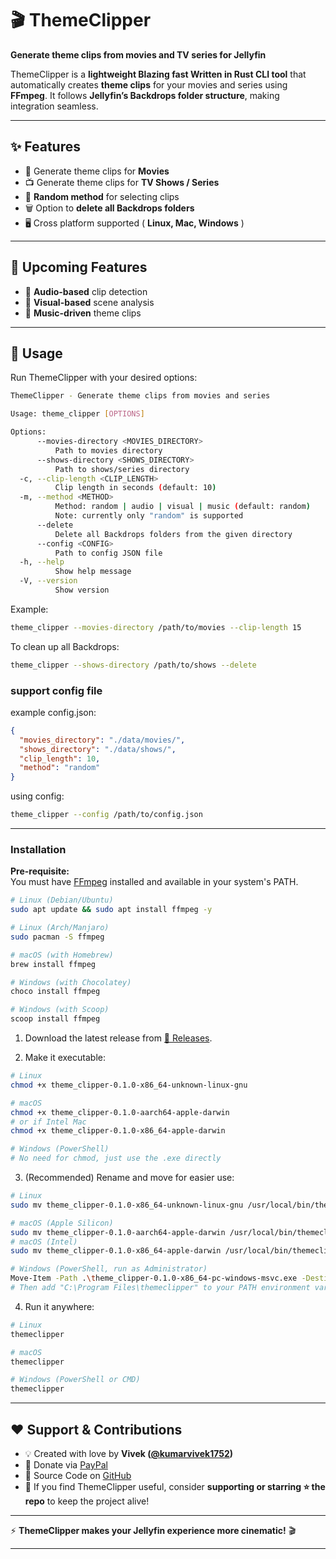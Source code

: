# 🎬 ThemeClipper

**Generate theme clips from movies and TV series for Jellyfin**

ThemeClipper is a **lightweight Blazing fast  Written in Rust CLI tool** that automatically creates **theme clips** for your movies and series using **FFmpeg**.
It follows **Jellyfin’s Backdrops folder structure**, making integration seamless.

---

## ✨ Features

- 🎥 Generate theme clips for **Movies**
- 📺 Generate theme clips for **TV Shows / Series**
- 🎲 **Random method** for selecting clips
- 🗑️ Option to **delete all Backdrops folders**
- 🖥️ Cross platform supported ( **Linux, Mac, Windows** )

---

## 🔮 Upcoming Features

- 🎵 **Audio-based** clip detection
- 👀 **Visual-based** scene analysis
- 🎼 **Music-driven** theme clips

---

## 🚀 Usage

Run ThemeClipper with your desired options:

```bash
ThemeClipper - Generate theme clips from movies and series

Usage: theme_clipper [OPTIONS]

Options:
      --movies-directory <MOVIES_DIRECTORY>
          Path to movies directory
      --shows-directory <SHOWS_DIRECTORY>
          Path to shows/series directory
  -c, --clip-length <CLIP_LENGTH>
          Clip length in seconds (default: 10)
  -m, --method <METHOD>
          Method: random | audio | visual | music (default: random)
          Note: currently only "random" is supported
      --delete
          Delete all Backdrops folders from the given directory
      --config <CONFIG>
          Path to config JSON file
  -h, --help
          Show help message
  -V, --version
          Show version
```

Example:

```bash
theme_clipper --movies-directory /path/to/movies --clip-length 15
```

To clean up all Backdrops:

```bash
theme_clipper --shows-directory /path/to/shows --delete
```

### support config file

example config.json:

```json
{
  "movies_directory": "./data/movies/",
  "shows_directory": "./data/shows/",
  "clip_length": 10,
  "method": "random"
}
```

using config:

```bash
theme_clipper --config /path/to/config.json
```

---

### Installation

**Pre-requisite:**  
You must have [FFmpeg](https://ffmpeg.org/download.html) installed and available in your system's PATH.

```bash
# Linux (Debian/Ubuntu)
sudo apt update && sudo apt install ffmpeg -y

# Linux (Arch/Manjaro)
sudo pacman -S ffmpeg

# macOS (with Homebrew)
brew install ffmpeg

# Windows (with Chocolatey)
choco install ffmpeg

# Windows (with Scoop)
scoop install ffmpeg
```

1. Download the latest release from [🔗 Releases](https://github.com/kumarvivek1752/ThemeClipper/releases).

2. Make it executable:

```bash
# Linux
chmod +x theme_clipper-0.1.0-x86_64-unknown-linux-gnu

# macOS
chmod +x theme_clipper-0.1.0-aarch64-apple-darwin
# or if Intel Mac
chmod +x theme_clipper-0.1.0-x86_64-apple-darwin

# Windows (PowerShell)
# No need for chmod, just use the .exe directly
```

3. (Recommended) Rename and move for easier use:

```bash
# Linux
sudo mv theme_clipper-0.1.0-x86_64-unknown-linux-gnu /usr/local/bin/themeclipper

# macOS (Apple Silicon)
sudo mv theme_clipper-0.1.0-aarch64-apple-darwin /usr/local/bin/themeclipper
# macOS (Intel)
sudo mv theme_clipper-0.1.0-x86_64-apple-darwin /usr/local/bin/themeclipper

# Windows (PowerShell, run as Administrator)
Move-Item -Path .\theme_clipper-0.1.0-x86_64-pc-windows-msvc.exe -Destination "C:\Program Files\themeclipper\themeclipper.exe"
# Then add "C:\Program Files\themeclipper" to your PATH environment variable
```

4. Run it anywhere:

```bash
# Linux
themeclipper

# macOS
themeclipper

# Windows (PowerShell or CMD)
themeclipper
```

---

## ❤️ Support & Contributions

- 💡 Created with love by **Vivek ([@kumarvivek1752](https://github.com/kumarvivek1752))**
- 💝 Donate via [PayPal](https://paypal.me/kumarvivek1752)
- 🐙 Source Code on [GitHub](https://github.com/kumarvivek1752/ThemeClipper)
- 🙏 If you find ThemeClipper useful, consider **supporting or starring ⭐ the repo** to keep the project alive!

---

⚡ **ThemeClipper makes your Jellyfin experience more cinematic!** 🎬

---
